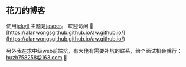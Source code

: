 ## 花刀的博客

使用[jekyll](http://jekyllrb.com/),主题是[jasper](https://biomadeira.github.io/jasper/)。
欢迎访问 :link: [https://alanwongsgithub.github.io/aw.github.io/](https://alanwongsgithub.github.io/aw.github.io/)

另外我在求中级web前端坑，有大佬有需要补坑的联系，给个面试机会就行：huzh758258@163.com :pray:

